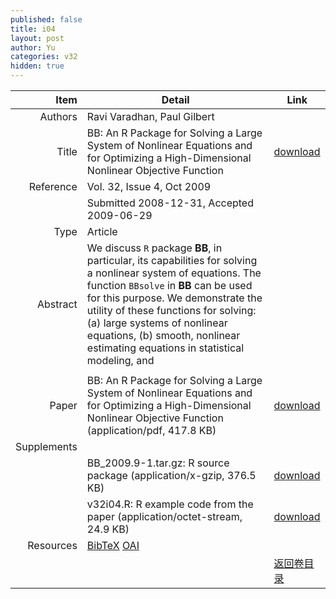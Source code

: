 ```yaml
---
published: false
title: i04
layout: post
author: Yu
categories: v32
hidden: true
---
```


| Item | Detail | Link |
|---:|---|---|
| Authors | Ravi Varadhan, Paul Gilbert| |
| Title |BB: An R Package for Solving a Large System of Nonlinear Equations and for Optimizing a High-Dimensional Nonlinear Objective Function | [download](http://www.jstatsoft.org/v32/i04/paper) |
| Reference |Vol. 32, Issue 4, Oct 2009 | |
| | Submitted 2008-12-31, Accepted 2009-06-29| | 
| Type | Article| |
| Abstract | We discuss <code>R</code> package <b>BB</b>, in particular, its capabilities for solving a nonlinear system of equations.  The function <code>BBsolve</code> in <b>BB</b> can be used for this purpose. We demonstrate the utility of these functions for solving: (a) large systems of nonlinear equations, (b) smooth, nonlinear estimating equations in statistical modeling, and 
| |
| Paper | BB: An R Package for Solving a Large System of Nonlinear Equations and for Optimizing a High-Dimensional Nonlinear Objective Function  (application/pdf, 417.8 KB)| [download](http://www.jstatsoft.org/v32/i04/paper) |
| Supplements | | |
| |BB_2009.9-1.tar.gz: R source package  (application/x-gzip, 376.5 KB)|  [download](http://www.jstatsoft.org/v32/i04/supp/1) |
| |v32i04.R: R example code from the paper  (application/octet-stream, 24.9 KB)|  [download](http://www.jstatsoft.org/v32/i04/supp/2) |
| Resources | [BibTeX](http://www.jstatsoft.org/v32/i04/bibtex) [OAI](http://www.jstatsoft.org/oai?verb=GetRecord&identifier=oai.jstatsoft/v32/i04&prefix=oai_dc)| |
| |  | [返回卷目录]({{site.baseurl}}/volume/v32.html) |